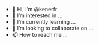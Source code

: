 - 👋 Hi, I’m @kenerfr
- 👀 I’m interested in ...
- 🌱 I’m currently learning ...
- 💞️ I’m looking to collaborate on ...
- 📫 How to reach me ...

<!---
kenerfr/kenerfr is a ✨ special ✨ repository because its `README.md` (this file) appears on your GitHub profile.
You can click the Preview link to take a look at your changes.
--->
